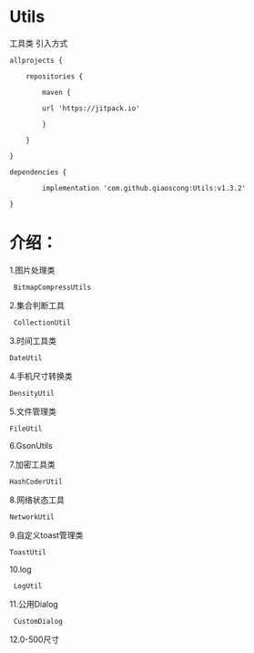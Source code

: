 # Utils
工具类
引入方式


	allprojects {
	
		repositories {
		
			maven {
			
			url 'https://jitpack.io' 
			
			}
			
		}
		
	}
  
  	dependencies {
	
	        implementation 'com.github.qiaoscong:Utils:v1.3.2'
		
	}
	
# 介绍：
  1.图片处理类
  
     BitmapCompressUtils
     
  2.集合判断工具
  
     CollectionUtil
     
  3.时间工具类
  
    DateUtil
    
  4.手机尺寸转换类
  
    DensityUtil
    
  5.文件管理类
  
    FileUtil
    
  6.GsonUtils
    
  7.加密工具类
  
    HashCoderUtil
    
  8.网络状态工具
  
    NetworkUtil
    
  9.自定义toast管理类
  
    ToastUtil
    
  10.log
  
     LogUtil
     
  11.公用Dialog
  
     CustomDialog
     
  12.0-500尺寸
